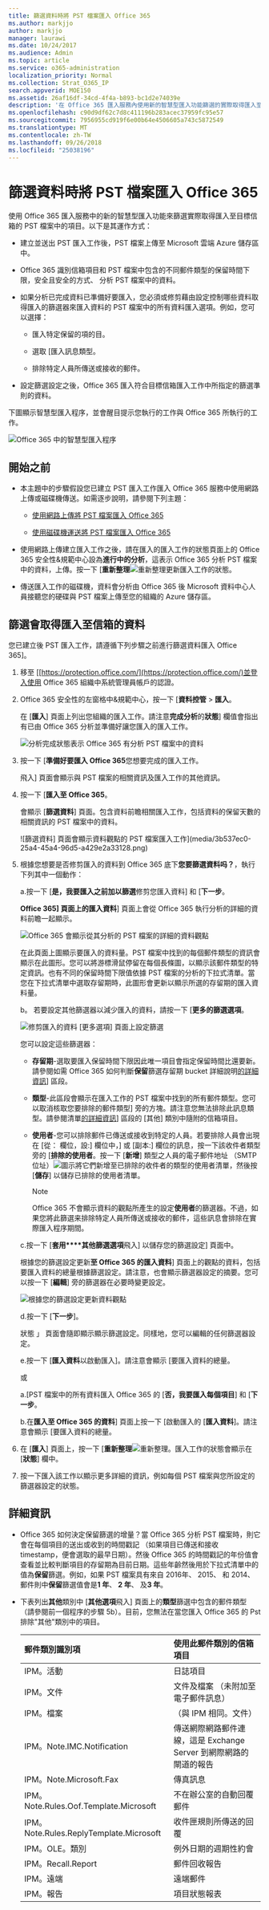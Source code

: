 ```yaml
---
title: 篩選資料時將 PST 檔案匯入 Office 365
ms.author: markjjo
author: markjjo
manager: laurawi
ms.date: 10/24/2017
ms.audience: Admin
ms.topic: article
ms.service: o365-administration
localization_priority: Normal
ms.collection: Strat_O365_IP
search.appverid: MOE150
ms.assetid: 26af16df-34cd-4f4a-b893-bc1d2e74039e
description: '在 Office 365 匯入服務內使用新的智慧型匯入功能篩選的實際取得匯入至目標信箱項目。智慧型匯入可讓您主動決定何種資料匯入以及要保留背後的項目。智慧型匯入也提供前瞻您正在匯入至 Office 365 的資料。 '
ms.openlocfilehash: c90d9df62c7d8c411196b283acec37959fc95e57
ms.sourcegitcommit: 7956955cd919f6e00b64e4506605a743c5872549
ms.translationtype: MT
ms.contentlocale: zh-TW
ms.lasthandoff: 09/26/2018
ms.locfileid: "25038196"
---
```

# <a name="filter-data-when-importing-pst-files-to-office-365"></a>篩選資料時將 PST 檔案匯入 Office 365

使用 Office 365 匯入服務中的新的智慧型匯入功能來篩選實際取得匯入至目標信箱的 PST 檔案中的項目。以下是其運作方式：
  
- 建立並送出 PST 匯入工作後，PST 檔案上傳至 Microsoft 雲端 Azure 儲存區中。
    
- Office 365 識別信箱項目和 PST 檔案中包含的不同郵件類型的保留時間下限，安全且安全的方式、 分析 PST 檔案中的資料。
    
- 如果分析已完成資料已準備好要匯入，您必須或修剪藉由設定控制哪些資料取得匯入的篩選器來匯入資料的 PST 檔案中的所有資料匯入選項。例如，您可以選擇：
    
  - 匯入特定保留的項的目。
    
  - 選取 [匯入訊息類型。
    
  - 排除特定人員所傳送或接收的郵件。
    
- 設定篩選設定之後，Office 365 匯入符合目標信箱匯入工作中所指定的篩選準則的資料。
    
下圖顯示智慧型匯入程序，並會醒目提示您執行的工作與 Office 365 所執行的工作。
  
![Office 365 中的智慧型匯入程序](media/f2ec309b-11f5-48f2-939c-a6ff72152d14.png)
  
## <a name="before-you-begin"></a>開始之前

- 本主題中的步驟假設您已建立 PST 匯入工作匯入 Office 365 服務中使用網路上傳或磁碟機傳送。如需逐步說明，請參閱下列主題：
    
  - [使用網路上傳將 PST 檔案匯入 Office 365](use-network-upload-to-import-pst-files.md)
    
  - [使用磁碟機運送將 PST 檔案匯入 Office 365](use-drive-shipping-to-import-pst-files-to-office-365.md)
    
- 使用網路上傳建立匯入工作之後，請在匯入的匯入工作的狀態頁面上的 Office 365 安全性&amp;規範中心設為**進行中的分析**，這表示 Office 365 分析 PST 檔案中的資料，上傳。按一下 [**重新整理**![重新整理](media/165fb3ad-38a8-4dd9-9e76-296aefd96334.png)更新匯入工作的狀態。 
    
- 傳送匯入工作的磁碟機，資料會分析由 Office 365 後 Microsoft 資料中心人員接聽您的硬碟與 PST 檔案上傳至您的組織的 Azure 儲存區。
  
## <a name="filter-data-that-gets-imported-to-mailboxes"></a>篩選會取得匯入至信箱的資料

您已建立後 PST 匯入工作，請遵循下列步驟之前進行篩選資料匯入 Office 365]。
  
1. 移至 [[https://protection.office.com/](https://protection.office.com/)並登入使用 Office 365 組織中系統管理員帳戶的認證。 
    
2. Office 365 安全性的左窗格中&amp;規範中心，按一下 [**資料控管** \> **匯入**。
    
    在 [**匯入**] 頁面上列出您組織的匯入工作。請注意**完成分析**的**狀態**] 欄值會指出有已由 Office 365 分析並準備好讓您匯入的匯入工作。 
    
    ![分析完成狀態表示 Office 365 有分析 PST 檔案中的資料](media/de5294f4-f0ba-4b92-a48a-a4b32b6da490.png)
  
3. 按一下 [**準備好要匯入 Office 365**您想要完成的匯入工作。 
    
    飛入] 頁面會顯示與 PST 檔案的相關資訊及匯入工作的其他資訊。
    
4. 按一下 [**匯入至 Office 365**。
    
    會顯示 [**篩選資料**] 頁面。包含資料前瞻相關匯入工作，包括資料的保留天數的相關資訊的 PST 檔案中的資料。 
    
    ![篩選資料] 頁面會顯示資料觀點的 PST 檔案匯入工作](media/3b537ec0-25a4-45a4-96d5-a429e2a33128.png)
  
5. 根據您想要是否修剪匯入的資料到 Office 365 底下**您要篩選資料吗？**，執行下列其中一個動作：
    
    a.按一下 [**是，我要匯入之前加以篩選**修剪您匯入資料] 和 [**下一步**。
    
    **Office 365] 頁面上的匯入資料**] 頁面上會從 Office 365 執行分析的詳細的資料前瞻一起顯示。 
    
    ![Office 365 會顯示從其分析的 PST 檔案的詳細的資料觀點](media/4881205f-0288-4c32-a440-37e2160295f2.png)
  
    在此頁面上圖顯示要匯入的資料量。PST 檔案中找到的每個郵件類型的資訊會顯示在此圖形。您可以將游標滑鼠停留在每個長條圖，以顯示該郵件類型的特定資訊。也有不同的保留時間下限值依據 PST 檔案的分析的下拉式清單。當您在下拉式清單中選取存留期時，此圖形會更新以顯示所選的存留期的匯入資料量。 
    
    b。 若要設定其他篩選器以減少匯入的資料，請按一下 [**更多的篩選選項**。
    
    ![修剪匯入的資料 [更多選項] 頁面上設定篩選](media/3f8d68c3-3fe2-4b4e-9488-b368b98fa9fe.png)
  
    您可以設定這些篩選器：
    
      - **存留期**-選取要匯入保留時間下限因此唯一項目會指定保留時間比還要新。請參閱如需 Office 365 如何判斷**保留**篩選存留期 bucket 詳細說明[的詳細資訊](filter-data-when-importing-pst-files.md#moreinfo)] 區段。 
    
      - **類型**-此區段會顯示在匯入工作的 PST 檔案中找到的所有郵件類型。您可以取消核取您要排除的郵件類型] 旁的方塊。請注意您無法排除此訊息類型。請參閱清單[的詳細資訊](filter-data-when-importing-pst-files.md#moreinfo)] 區段的 [其他] 類別中隨附的信箱項目。 
    
      - **使用者**-您可以排除郵件已傳送或接收到特定的人員。若要排除人員會出現在 [從： 欄位，設:] 欄位中，] 或 [副本:] 欄位的訊息，按一下該收件者類型旁的 [**排除的使用者**。按一下 [**新增**] 類型之人員的電子郵件地址 （SMTP 位址）![圖示](media/457cd93f-22c2-4571-9f83-1b129bcfb58e.gif)將它們新增至已排除的收件者的類型的使用者清單，然後按 [**儲存**] 以儲存已排除的使用者清單。 
    
        > [!NOTE]
        > Office 365 不會顯示資料的觀點所產生的設定**使用者**的篩選器。不過，如果您將此篩選来排除特定人員所傳送或接收的郵件，這些訊息會排除在實際匯入程序期間。 
  
    c.按一下 [**套用****其他篩選選項**飛入] 以儲存您的篩選設定] 頁面中。 
    
    根據您的篩選設定更新**至 Office 365 的匯入資料**] 頁面上的觀點的資料，包括要匯入資料的總量根據篩選設定。請注意，也會顯示篩選器設定的摘要。您可以按一下 [**編輯**] 旁的篩選器在必要時變更設定。 
    
    ![根據您的篩選設定更新資料觀點](media/897e20fb-3b13-44c3-9d56-9f330750f2a3.png)
  
    d.按一下 [**下一步**]。
    
    狀態 」 頁面會隨即顯示顯示篩選設定。同樣地，您可以編輯的任何篩選器設定。
    
    e.按一下 [**匯入資料**以啟動匯入]。請注意會顯示 [要匯入資料的總量。 
    
    或
    
    a.[PST 檔案中的所有資料匯入 Office 365 的 [**否，我要匯入每個項目**] 和 [**下一步**。
    
    b.在**匯入至 Office 365 的資料**] 頁面上按一下 [啟動匯入的 [**匯入資料**]。請注意會顯示 [要匯入資料的總量。 
    
6. 在 [**匯入**] 頁面上，按一下 [**重新整理**![重新整理](media/165fb3ad-38a8-4dd9-9e76-296aefd96334.png)。匯入工作的狀態會顯示在 [**狀態**] 欄中。 
    
7. 按一下匯入該工作以顯示更多詳細的資訊，例如每個 PST 檔案與您所設定的篩選器設定的狀態。

  
## <a name="more-information"></a>詳細資訊

- Office 365 如何決定保留篩選的增量？當 Office 365 分析 PST 檔案時，則它會在每個項目的送出或收到的時間戳記 （如果項目已傳送和接收 timestamp，便會選取的最早日期）。然後 Office 365 的時間戳記的年份值會查看並比較判斷項目的存留期為目前日期。這些年齡然後用於下拉式清單中的值為**保留**篩選。例如，如果 PST 檔案具有來自 2016年、 2015、 和 2014、 郵件則中**保留**篩選值會是**1 年**、 **2 年**、 及**3 年**。
    
- 下表列出**其他**類別中 [**其他選項**飛入] 頁面上的**類型**篩選中包含的郵件類型 （請參閱前一個程序的步驟 5b）。目前，您無法在當您匯入 Office 365 的 Pst 排除"其他"類別中的項目。 
    
    |**郵件類別識別項**|**使用此郵件類別的信箱項目**|
    |:-----|:-----|
    |IPM。活動  <br/> |日誌項目  <br/> |
    |IPM。文件  <br/> |文件及檔案 （未附加至電子郵件訊息）  <br/> |
    |IPM。檔案  <br/> |（與 IPM 相同。文件）  <br/> |
    |IPM。Note.IMC.Notification  <br/> |傳送網際網路郵件連線，這是 Exchange Server 到網際網路的閘道的報告  <br/> |
    |IPM。Note.Microsoft.Fax  <br/> |傳真訊息  <br/> |
    |IPM。Note.Rules.Oof.Template.Microsoft  <br/> |不在辦公室的自動回覆郵件  <br/> |
    |IPM。Note.Rules.ReplyTemplate.Microsoft  <br/> |收件匣規則所傳送的回覆  <br/> |
    |IPM。OLE。類別  <br/> |例外日期的週期性約會  <br/> |
    |IPM。Recall.Report  <br/> |郵件回收報告  <br/> |
    |IPM。遠端  <br/> |遠端郵件  <br/> |
    |IPM。報告  <br/> |項目狀態報表  <br/> |
